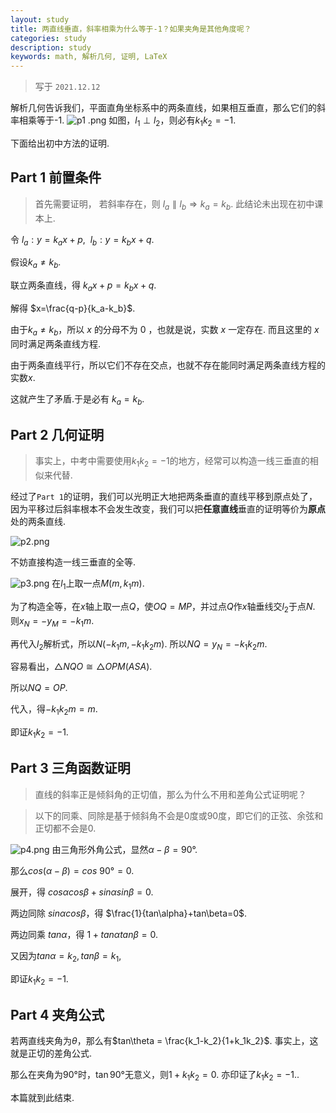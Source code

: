 ```yaml
---
layout: study
title: 两直线垂直，斜率相乘为什么等于-1？如果夹角是其他角度呢？
categories: study
description: study
keywords: math, 解析几何, 证明, LaTeX
---
```


>写于 `2021.12.12`

解析几何告诉我们，平面直角坐标系中的两条直线，如果相互垂直，那么它们的斜率相乘等于-1.
![p1
.png](https://s2.loli.net/2021/12/12/9oSOxLhM2g3ur8v.png)
如图，$l_1\perp l_2$，则必有$k_1k_2=-1$.


下面给出初中方法的证明.

## Part 1 前置条件

>首先需要证明， 若斜率存在，则 $l_a\parallel l_b \Rightarrow k_a=k_b$. 此结论未出现在初中课本上.

令 $l_a:y=k_ax+p ,\ \ l_b:y=k_bx+q$.


假设$k_a \ne k_b$.

联立两条直线，得 $k_ax+p=k_bx+q$.

解得 $x=\frac{q-p}{k_a-k_b}$. 

由于$k_a\ne k_b$，所以 $x$ 的分母不为 $0$ ，也就是说，实数 $x$ 一定存在. 而且这里的 $x$ 同时满足两条直线方程.

由于两条直线平行，所以它们不存在交点，也就不存在能同时满足两条直线方程的实数$x$.

这就产生了矛盾.于是必有 $k_a=k_b$.

## Part 2 几何证明

>事实上，中考中需要使用$k_1k_2=-1$的地方，经常可以构造一线三垂直的相似来代替.

经过了`Part 1`的证明，我们可以光明正大地把两条垂直的直线平移到原点处了，因为平移过后斜率根本不会发生改变，我们可以把**任意直线**垂直的证明等价为**原点**处的两条直线.

![p2.png](https://s2.loli.net/2021/12/12/4EpGoUarV85YKlQ.png)

不妨直接构造一线三垂直的全等.

![p3.png](https://s2.loli.net/2021/12/12/NCgsr9KQPAHWVID.png)
在$l_1$上取一点$M(m,k_1m)$.

为了构造全等，在$x$轴上取一点$Q$，使$OQ=MP$，并过点$Q$作$x$轴垂线交$l_2$于点$N$. 则$x_N=-y_M=-k_1m$.

再代入$l_2$解析式，所以$N(-k_1m,-k_1k_2m)$. 所以$NQ=y_N=-k_1k_2m$.

容易看出，$△NQO\cong△OPM(ASA)$.

所以$NQ=OP$.

代入，得$-k_1k_2m=m$.

即证$k_1k_2=-1$.

## Part 3 三角函数证明
>直线的斜率正是倾斜角的正切值，那么为什么不用和差角公式证明呢？

>以下的同乘、同除是基于倾斜角不会是0度或90度，即它们的正弦、余弦和正切都不会是0.

![p4.png](https://s2.loli.net/2021/12/12/95pFyEzkPvqaDGx.png)
由三角形外角公式，显然$\alpha-\beta=90°$.

那么$cos(\alpha-\beta)=cos \ 90°=0$.

展开，得 $cos\alpha cos\beta +sin\alpha sin\beta = 0$.

两边同除 $sin\alpha cos\beta$，得 $\frac{1}{tan\alpha}+tan\beta=0$.

两边同乘 $tan\alpha$，得 $1+tan\alpha tan\beta=0$.

又因为$tan\alpha =k_2, tan\beta = k_1$,

即证$k_1k_2=-1$.

## Part 4 夹角公式
若两直线夹角为$\theta$，那么有$tan\theta = \frac{k_1-k_2}{1+k_1k_2}$. 事实上，这就是正切的差角公式.

那么在夹角为$90°$时，$\tan 90°$无意义，则$1+k_1k_2=0$. 亦印证了$k_1k_2=-1$..


本篇就到此结束.